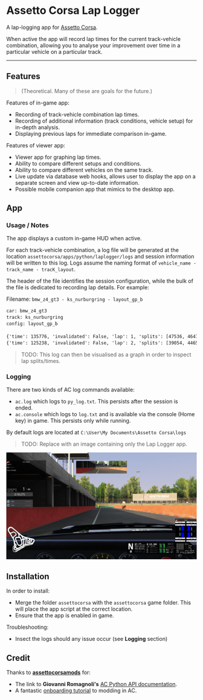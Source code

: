 # Assetto Corsa Lap Logger

A lap-logging app for [Assetto Corsa](https://www.assettocorsa.net/home-ac).

When active the app will record lap times for the current track-vehicle combination, allowing you to analyse your improvement over time in a particular vehicle on a particular track.

---

## Features

> (Theoretical. Many of these are goals for the future.)

Features of in-game app:

- Recording of track-vehicle combination lap times.
- Recording of additional information (track conditions, vehicle setup) for in-depth analysis.
- Displaying previous laps for immediate comparison in-game.

Features of viewer app:

- Viewer app for graphing lap times.
- Ability to compare different setups and conditions.
- Ability to compare different vehicles on the same track.
- Live update via database web hooks, allows user to display the app on a separate screen and view up-to-date information.
- Possible mobile companion app that mimics to the desktop app.

## App

### Usage / Notes

The app displays a custom in-game HUD when active.

For each track-vehicle combination, a log file will be generated at the location `assettocorsa/apps/python/laplogger/logs` and session information will be written to this log. Logs assume the naming format of `vehicle_name - track_name - tracK_layout`.

The header of the file identifies the session configuration, while the bulk of the file is dedicated to recording lap details. For example:

Filename: `bmw_z4_gt3 - ks_nurburgring - layout_gp_b`

```txt
car: bmw_z4_gt3
track: ks_nurburgring
config: layout_gp_b

{'time': 135776, 'invalidated': False, 'lap': 1, 'splits': [47536, 46472, 41768]}
{'time': 125238, 'invalidated': False, 'lap': 2, 'splits': [39054, 44658, 41526]}
```

> TODO: This log can then be visualised as a graph in order to inspect lap splits/times.

### Logging

There are two kinds of AC log commands available:

- `ac.log` which logs to `py_log.txt`. This persists after the session is ended.
- `ac.console` which logs to `log.txt` and is available via the console (Home key) in game. This persists only while running.

By default logs are located at `C:\User\My Documents\Assetto Corsa\logs`

> TODO: Replace with an image containing only the Lap Logger app.

![Image](/Documentation/20190518203937-HUD.jpg)

## Installation

In order to install:

- Merge the folder `assettocorsa` with the `assettocorsa` game folder. This will place the app script at the correct location.
- Ensure that the app is enabled in game.

Troubleshooting:

- Insect the logs should any issue occur (see **Logging** section)

## Credit

Thanks to [**assettocorsamods**](https://assettocorsamods.net) for:

- The link to **Giovanni Romagnoli's** [AC Python API documentation](https://assettocorsamods.net/threads/doc-python-doc.59/).
- A fantastic [onboarding tutorial](https://assettocorsamods.net/threads/getting-started-with-ac-app-developing.716/) to modding in AC.